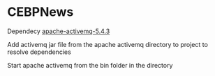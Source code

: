 # CEBPNews
Dependecy [apache-activemq-5.4.3](http://activemq.apache.org/activemq-543-release.html)

Add activemq jar file from the apache activemq directory to project to resolve dependencies

Start apache activemq from the bin folder in the directory   